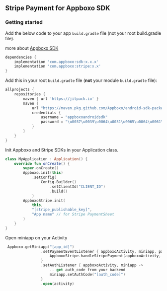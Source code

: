 ## Stripe Payment for Appboxo SDK

### Getting started

Add the below code to your app `build.gradle` file (not your root build.gradle file).

more about [Appboxo SDK](https://github.com/Appboxo/android-sdk-packages)

```gradle
dependencies {
    implementation 'com.appboxo:sdk:x.x.x'
    implementation 'com.appboxo:stripe:x.x'
}
```

Add this in your root `build.gradle` file (**not** your module `build.gradle` file):

```gradle
allprojects {
    repositories {
        maven { url 'https://jitpack.io' }
        maven {
            url "https://maven.pkg.github.com/Appboxo/android-sdk-packages"
            credentials {
                username = "appboxoandroidsdk"
                password = "\u0037\u0039\u0064\u0031\u0065\u0064\u0061\u0036\u0030\u0034\u0063\u0061\u0031\u0066\u0030\u0032\u0066\u0031\u0037\u0066\u0032\u0061\u0039\u0033\u0064\u0035\u0039\u0039\u0061\u0035\u0035\u0062\u0066\u0065\u0031\u0064\u0066\u0064\u0038\u0038"
            }
        }
    }
}
```


Init Appboxo and Stripe SDKs in your Application class.

```kotlin
class MyApplication : Application() {
    override fun onCreate() {
        super.onCreate()
        Appboxo.init(this)
            .setConfig(
                Config.Builder()
                    .setClientId("CLIENT_ID")
                    .build()
            )
        AppboxoStripe.init(
            this,
            "[stripe_publishable_key]",
            "App name" // for Stripe PaymentSheet
        )
    }
}
```

Open miniapp on your Activity

```kotlin
 Appboxo.getMiniapp("[app_id]")
                .setPaymentEventListener { appboxoActivity, miniapp, paymentData ->
                    AppboxoStripe.handleStripePayment(appboxoActivity, miniapp, paymentData)
                }
                .setAuthListener { appboxoActivity, miniapp ->
                    .. get auth_code from your backend
                    miniapp.setAuthCode("[auth_code]")
                }
                .open(activity)
```
